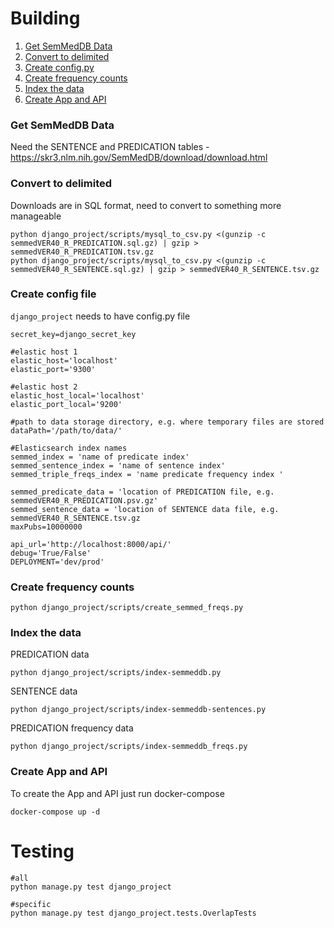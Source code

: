 # Building

1. [Get SemMedDB Data](#get-semmeddb-data)
2. [Convert to delimited](#convert-to-delimited) 
3. [Create config.py](#create-config-file) 
4. [Create frequency counts](#create-frequency-counts)
5. [Index the data](#index-the-data)
6. [Create App and API](#create-app-and-api)


### Get SemMedDB Data

Need the SENTENCE and PREDICATION tables - https://skr3.nlm.nih.gov/SemMedDB/download/download.html

### Convert to delimited 

Downloads are in SQL format, need to convert to something more manageable

```
python django_project/scripts/mysql_to_csv.py <(gunzip -c semmedVER40_R_PREDICATION.sql.gz) | gzip > semmedVER40_R_PREDICATION.tsv.gz
python django_project/scripts/mysql_to_csv.py <(gunzip -c semmedVER40_R_SENTENCE.sql.gz) | gzip > semmedVER40_R_SENTENCE.tsv.gz
```

### Create config file

`django_project` needs to have config.py file 

```
secret_key=django_secret_key

#elastic host 1 
elastic_host='localhost'
elastic_port='9300'

#elastic host 2
elastic_host_local='localhost'
elastic_port_local='9200'

#path to data storage directory, e.g. where temporary files are stored
dataPath='/path/to/data/'

#Elasticsearch index names
semmed_index = 'name of predicate index'
semmed_sentence_index = 'name of sentence index'
semmed_triple_freqs_index = 'name predicate frequency index '

semmed_predicate_data = 'location of PREDICATION file, e.g. semmedVER40_R_PREDICATION.psv.gz'
semmed_sentence_data = 'location of SENTENCE data file, e.g. semmedVER40_R_SENTENCE.tsv.gz
maxPubs=10000000

api_url='http://localhost:8000/api/'
debug='True/False'
DEPLOYMENT='dev/prod'
```

### Create frequency counts

`python django_project/scripts/create_semmed_freqs.py`

### Index the data

PREDICATION data

`python django_project/scripts/index-semmeddb.py`

SENTENCE data

`python django_project/scripts/index-semmeddb-sentences.py`

PREDICATION frequency data

`python django_project/scripts/index-semmeddb_freqs.py`

### Create App and API

To create the App and API just run docker-compose

```
docker-compose up -d
```

# Testing

```
#all
python manage.py test django_project

#specific
python manage.py test django_project.tests.OverlapTests
```


